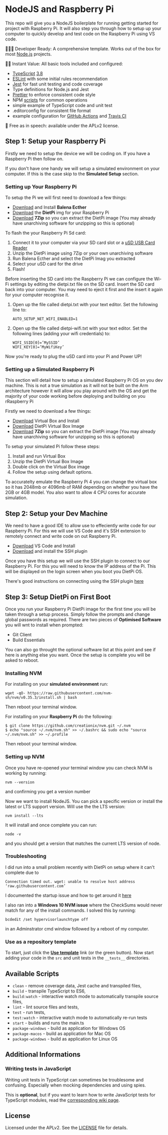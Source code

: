 
# NodeJS and Raspberry Pi

This repo will give you a NodeJS boilerplate for running getting started for project with Raspberry Pi. It will also step you through how to setup up your computer to quickly develop and test code on the Raspberry Pi using VS code.

👩🏻‍💻 Developer Ready: A comprehensive template. Works out of the box for most [Node.js][nodejs] projects.

🏃🏽 Instant Value: All basic tools included and configured:

+ [TypeScript][typescript] [3.8][typescript-38]
+ [ESLint][eslint] with some initial rules recommendation
+ [Jest][jest] for fast unit testing and code coverage
+ Type definitions for Node.js and Jest
+ [Prettier][prettier] to enforce consistent code style
+ NPM [scripts](#available-scripts) for common operations
+ simple example of TypeScript code and unit test
+ .editorconfig for consistent file format
+ example configuration for [GitHub Actions][gh-actions] and [Travis CI][travis]

🤲 Free as in speech: available under the APLv2 license.

## Step 1: Setup your Raspberry Pi
Firstly we need to setup the device we will be coding on. If you have a Raspberry Pi then follow on. 

If you don't have one handy we will setup a simulated environment on your computer. If this is the case skip to the **Simulated Setup** section.

### __Setting up Your Raspberry Pi__
To setup the Pi we will first need to download a few things:
* [Download](https://www.balena.io/etcher/) and Install **Balena Ecther**
* [Download](https://dietpi.com/#download) the **DietPi** img for your Raspberry Pi
* [Download](https://www.7-zip.org/download.html) **7Zip** so you can extract the DietPi image (You may already have unarchiving software for unzipping so this is optional)

To flash the your Raspberry Pi Sd card:
1. Connect it to your computer via your SD card slot or a [uSD USB Card Reader](https://www.jbhifi.com.au/products/sandisk-mobilemate-usb-3-0-reader)
2. Unzip the DietPi image using 7Zip or your own unarchiving software
3. Run Balena Ecther and select the DietPi Imag you extracted
4. Select your uSD card for the drive
5. Flash!

Before inserting the SD card into the Raspberry Pi we can configure the Wi-Fi settings by editing the dietpi.txt file on the SD card. Insert the SD card back into your computer. You may need to eject it first and the insert it again for your computer recognise it.

1. Open up the file called dietpi.txt with your text editor. Set the following line to:
    ```
    AUTO_SETUP_NET_WIFI_ENABLED=1
    ```
2. Open up the file called dietpi-wifi.txt with your text editor. Set the following lines (adding your wifi credentials) to:
    ```
    WIFI_SSID[0]=’MySSID’
    WIFI_KEY[0]=’MyWifiKey’
    ```
Now you're ready to plug the uSD card into your Pi and Power UP!

### __Setting up a Simulated Raspberry Pi__
This section will detail how to setup a simulated Raspberry Pi OS on you dev machine. This is not a true simulation as it will not be built on the Arm architecture however it will allow you play around with the OS and get the majority of your code working before deploying and building on you rRaspberry Pi

Firstly we need to download a few things:
* [Download](https://www.virtualbox.org/) Virtual Box and Install
* [Download](https://dietpi.com/#download) DietPi Virtual Box Image
* [Download](https://www.7-zip.org/download.html) **7Zip** so you can extract the DietPi image (You may already have unarchiving software for unzipping so this is optional)

To setup your simulated Pi follow these steps:
1. Install and run Virtual Box
2. Unzip the DietPi Virtual Box Image
3. Double click on the Virtual Box image
4. Follow the setup using default options.

To accuratelty emulate the Raspberry Pi 4 you can change the virtual box so it has 2048mb or 4096mb of RAM depending on whether you have the 2GB or 4GB model. You also want to allow 4 CPU cores for accurate simulation.

## Step 2: Setup your Dev Machine
We need to have a good IDE to allow use to effeciently write code for our Raspberry Pi. For this we will use VS Code and it's SSH extension to remotely connect and write code on out Raspberry Pi.
* [Download](https://code.visualstudio.com/) VS Code and Install
* [Download](https://marketplace.visualstudio.com/items?itemName=ms-vscode-remote.remote-ssh) and install the SSH plugin

Once you have this setup we will use the SSH plugin to connect to our Raspberry Pi. For this you will need to know the IP address of the Pi. This will be displayed on the login screen when you boot you DietPi OS.

There's good instructions on connecting using the SSH plugin [here](https://code.visualstudio.com/docs/remote/ssh)

## Step 3: Setup DietPi on First Boot
Once you run your Raspberry Pi DietPi image for the first time you will be taken through a setup process. Simply follow the prompts and change global passwords as required. There are two pieces of **Optimised Software** you will wnt to install when prompted:
* Git Client
* Build Essentials

You can also go throught the optional software list at this point and see if here is anything else you want.
Once the setup is complete you will be asked to reboot.

### __Installing NVM__

For installing on your **simulated environment** run:
```
wget -qO- https://raw.githubusercontent.com/nvm-sh/nvm/v0.35.3/install.sh | bash
```
Then reboot your terminal window.

For installing on your **Raspberry Pi** do the following:
```
$ git clone https://github.com/creationix/nvm.git ~/.nvm
$ echo "source ~/.nvm/nvm.sh" >> ~/.bashrc && sudo echo "source ~/.nvm/nvm.sh" >> ~/.profile
```
Then reboot your terminal window.

### __Setting up NVM__
Once you have re-opened your terminal window you can check NVM is working by running:
```
nvm --version
```
and confirming you get a version number

Now we want to install NodeJS. You can pick a specific version or install the latest or LTS support version. Will use the the LTS version:
```
nvm install --lts
```
It will install and once complete you can run:
```
node -v
```
and you should get a version that matches the current LTS version of node.

### __Troubleshooting__
I did run into a small problem recently with DietPi on setup where it can't complete due to 
```
Connection timed out. wget: unable to resolve host address ‘raw.githubusercontent.com’
``` 
I documented the startup issue and how to get around it [here](https://github.com/MichaIng/DietPi/issues/3598)

I also ran into a **Windows 10 NVM issue** where the CheckSums would never match for any of the install commands. I solved this by running:
```
bcdedit /set hypervisorlaunchtype off
```
in an Adminstrator cmd window followed by a reboot of my computer.


### __Use as a repository template__

To start, just click the **[Use template][repo-template-action]** link (or the green button). Now start adding your code in the `src` and unit tests in the `__tests__` directories.

## Available Scripts

+ `clean` - remove coverage data, Jest cache and transpiled files,
+ `build` - transpile TypeScript to ES6,
+ `build:watch` - interactive watch mode to automatically transpile source files,
+ `lint` - lint source files and tests,
+ `test` - run tests,
+ `test:watch` - interactive watch mode to automatically re-run tests
+ `start` - builds and runs the main.ts
+ `package-windows` - build as application for Windows OS
+ `package-macos` - build as application for Mac OS
+ `package-windows` - build as application for Linux OS

## Additional Informations

### Writing tests in JavaScript

Writing unit tests in TypeScript can sometimes be troublesome and confusing. Especially when mocking dependencies and using spies.

This is **optional**, but if you want to learn how to write JavaScript tests for TypeScript modules, read the [corresponding wiki page][wiki-js-tests].


## License
Licensed under the APLv2. See the [LICENSE](https://github.com/jsynowiec/node-typescript-boilerplate/blob/master/LICENSE) file for details.

[ts-badge]: https://img.shields.io/badge/TypeScript-3.8-blue.svg
[nodejs-badge]: https://img.shields.io/badge/Node.js->=%2012.13-blue.svg
[nodejs]: https://nodejs.org/dist/latest-v12.x/docs/api/
[travis-badge]: https://travis-ci.org/jsynowiec/node-typescript-boilerplate.svg?branch=master
[travis-ci]: https://travis-ci.org/jsynowiec/node-typescript-boilerplate
[gha-badge]: https://img.shields.io/endpoint.svg?url=https%3A%2F%2Factions-badge.atrox.dev%2Fjsynowiec%2Fnode-typescript-boilerplate%2Fbadge&style=flat
[gha-ci]: https://github.com/jsynowiec/node-typescript-boilerplate/actions
[typescript]: https://www.typescriptlang.org/
[typescript-38]: https://www.typescriptlang.org/docs/handbook/release-notes/typescript-3-8.html
[license-badge]: https://img.shields.io/badge/license-APLv2-blue.svg
[license]: https://github.com/jsynowiec/node-typescript-boilerplate/blob/master/LICENSE

[sponsor-badge]: https://img.shields.io/badge/♥-Sponsor-fc0fb5.svg
[sponsor]: https://github.com/sponsors/jsynowiec

[jest]: https://facebook.github.io/jest/
[eslint]: https://github.com/eslint/eslint
[wiki-js-tests]: https://github.com/jsynowiec/node-typescript-boilerplate/wiki/Unit-tests-in-plain-JavaScript
[prettier]: https://prettier.io
[gh-actions]: https://github.com/features/actions
[travis]: https://travis-ci.org

[repo-template-action]: https://github.com/jsynowiec/node-typescript-boilerplate/generate
